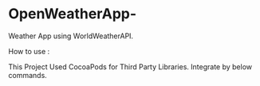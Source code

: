 # OpenWeatherApp-
Weather App using WorldWeatherAPI.

How to use : 

This Project Used CocoaPods for Third Party Libraries. Integrate by below commands.

